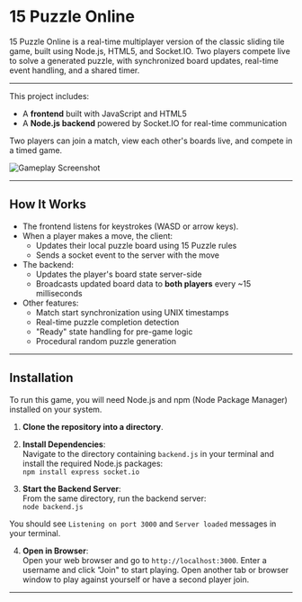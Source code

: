 # 15 Puzzle Online

15 Puzzle Online is a real-time multiplayer version of the classic sliding tile game, built using Node.js, HTML5, and Socket.IO. Two players compete live to solve a generated puzzle, with synchronized board updates, real-time event handling, and a shared timer.

---

This project includes:
- A **frontend** built with JavaScript and HTML5
- A **Node.js backend** powered by Socket.IO for real-time communication

Two players can join a match, view each other's boards live, and compete in a timed game.

![Gameplay Screenshot](https://github.com/KiheiCodes/15PuzzleOnline/assets/80540914/476acfd7-7df0-4438-8bd2-4a71560f1134)

---

## How It Works

- The frontend listens for keystrokes (WASD or arrow keys).
- When a player makes a move, the client:
  - Updates their local puzzle board using 15 Puzzle rules
  - Sends a socket event to the server with the move
- The backend:
  - Updates the player's board state server-side
  - Broadcasts updated board data to **both players** every ~15 milliseconds
- Other features:
  - Match start synchronization using UNIX timestamps
  - Real-time puzzle completion detection
  - "Ready" state handling for pre-game logic
  - Procedural random puzzle generation

---

## Installation

To run this game, you will need Node.js and npm (Node Package Manager) installed on your system.

1. **Clone the repository into a directory**.

2. **Install Dependencies**:  
   Navigate to the directory containing `backend.js` in your terminal and install the required Node.js packages:  
   `npm install express socket.io`

3. **Start the Backend Server**:  
  From the same directory, run the backend server:  
  `node backend.js`

You should see `Listening on port 3000` and `Server loaded` messages in your terminal.

4. **Open in Browser**:  
Open your web browser and go to `http://localhost:3000`.
Enter a username and click "Join" to start playing. Open another tab or browser window to play against yourself or have a second player join.

---
